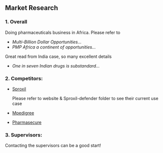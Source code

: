 ## Market Research

### 1. Overall
Doing pharmaceuticals business in Africa. Please refer to
* *Multi-Billion Dollar Opportunities...*
* *PMP Africa a continent of opportunities...*

Great read from India case, so many excellent details
* *One in seven Indian drugs is substandard...*

### 2. Competitors:
*   [Sproxil](https://www.sproxil.com/defender/)

    Please refer to website & Sproxil-defender folder to see their current use case
*   [Mpedigree](http://mpedigree.net/what-we-do/)
*   [Pharmasecure](https://www.pharmasecure.com/brand/)

### 3. Supervisors:
Contacting the supervisors can be a good start!
